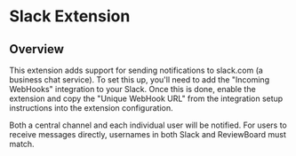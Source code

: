Slack Extension
===============

Overview
--------

This extension adds support for sending notifications to slack.com (a business
chat service). To set this up, you'll need to add the "Incoming WebHooks"
integration to your Slack. Once this is done, enable the extension and copy the
"Unique WebHook URL" from the integration setup instructions into the extension
configuration.

Both a central channel and each individual user will be notified.  For users to
receive messages directly, usernames in both Slack and ReviewBoard must match.
